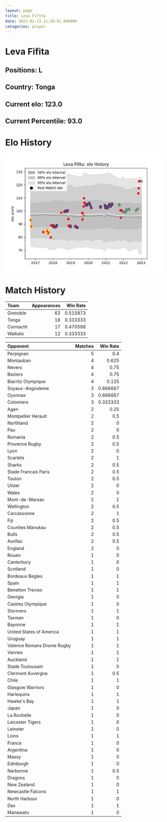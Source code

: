 ```yaml
---  
layout: page  
title: Leva Fifita  
date: 2023-01-13 11:28:51.640906  
categories: player  
---
```

# Leva Fifita

## Positions: L

## Country: Tonga

## Current elo: 123.0

## Current Percentile: 93.0

# Elo History


![elo history](history_LevaFifita.png)
# Match History


| Team     |   Appearances |   Win Rate |
|:---------|--------------:|-----------:|
| Grenoble |            63 |   0.515873 |
| Tonga    |            18 |   0.333333 |
| Connacht |            17 |   0.470588 |
| Waikato  |            12 |   0.333333 |

| Opponent                   |   Matches |   Win Rate |
|:---------------------------|----------:|-----------:|
| Perpignan                  |         5 |   0.4      |
| Montauban                  |         4 |   0.625    |
| Nevers                     |         4 |   0.75     |
| Beziers                    |         4 |   0.75     |
| Biarritz Olympique         |         4 |   0.125    |
| Soyaux-Angouleme           |         3 |   0.666667 |
| Oyonnax                    |         3 |   0.666667 |
| Colomiers                  |         3 |   0.333333 |
| Agen                       |         2 |   0.25     |
| Montpellier Herault        |         2 |   0.5      |
| Northland                  |         2 |   0        |
| Pau                        |         2 |   0        |
| Romania                    |         2 |   0.5      |
| Provence Rugby             |         2 |   0.5      |
| Lyon                       |         2 |   0        |
| Scarlets                   |         2 |   1        |
| Sharks                     |         2 |   0.5      |
| Stade Francais Paris       |         2 |   0.5      |
| Toulon                     |         2 |   0.5      |
| Ulster                     |         2 |   0        |
| Wales                      |         2 |   0        |
| Mont-de-Marsan             |         2 |   1        |
| Wellington                 |         2 |   0.5      |
| Carcassonne                |         2 |   1        |
| Fiji                       |         2 |   0.5      |
| Counties Manukau           |         2 |   0.5      |
| Bulls                      |         2 |   0.5      |
| Aurillac                   |         2 |   0.5      |
| England                    |         2 |   0        |
| Rouen                      |         1 |   0        |
| Canterbury                 |         1 |   0        |
| Scotland                   |         1 |   0        |
| Bordeaux Begles            |         1 |   1        |
| Spain                      |         1 |   1        |
| Benetton Treviso           |         1 |   1        |
| Georgia                    |         1 |   0        |
| Castres Olympique          |         1 |   0        |
| Stormers                   |         1 |   1        |
| Tasman                     |         1 |   0        |
| Bayonne                    |         1 |   1        |
| United States of America   |         1 |   1        |
| Uruguay                    |         1 |   1        |
| Valence Romans Drome Rugby |         1 |   1        |
| Vannes                     |         1 |   1        |
| Auckland                   |         1 |   1        |
| Stade Toulousain           |         1 |   0        |
| Clermont Auvergne          |         1 |   0.5      |
| Chile                      |         1 |   1        |
| Glasgow Warriors           |         1 |   0        |
| Harlequins                 |         1 |   1        |
| Hawke's Bay                |         1 |   1        |
| Japan                      |         1 |   0        |
| La Rochelle                |         1 |   0        |
| Leicester Tigers           |         1 |   0        |
| Leinster                   |         1 |   0        |
| Lions                      |         1 |   1        |
| France                     |         1 |   0        |
| Argentina                  |         1 |   0        |
| Massy                      |         1 |   0        |
| Edinburgh                  |         1 |   0        |
| Narbonne                   |         1 |   0.5      |
| Dragons                    |         1 |   0        |
| New Zealand                |         1 |   0        |
| Newcastle Falcons          |         1 |   1        |
| North Harbour              |         1 |   0        |
| Dax                        |         1 |   1        |
| Manawatu                   |         1 |   0        |